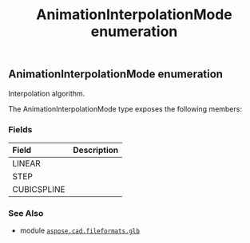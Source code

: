 ﻿---
title: AnimationInterpolationMode enumeration
second_title: Aspose.CAD for Python via .NET API References
description: 
type: docs
weight: 440
url: /python-net/aspose.cad.fileformats.glb/animationinterpolationmode/
is_root: false
---

## AnimationInterpolationMode enumeration

Interpolation algorithm.



The AnimationInterpolationMode type exposes the following members:

### Fields
| Field | Description |
| :- | :- |
| LINEAR |  |
| STEP |  |
| CUBICSPLINE |  |



### See Also
* module [`aspose.cad.fileformats.glb`](..)
